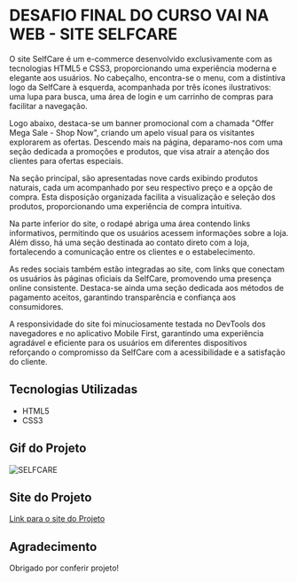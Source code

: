 # DESAFIO FINAL DO CURSO VAI NA WEB - SITE SELFCARE

O site SelfCare é um e-commerce desenvolvido exclusivamente com as tecnologias HTML5 e CSS3, proporcionando uma experiência moderna e elegante aos usuários. No cabeçalho, encontra-se o menu, com a distintiva logo da SelfCare à esquerda, acompanhada por três ícones ilustrativos: uma lupa para busca, uma área de login e um carrinho de compras para facilitar a navegação.

Logo abaixo, destaca-se um banner promocional com a chamada "Offer Mega Sale - Shop Now", criando um apelo visual para os visitantes explorarem as ofertas. Descendo mais na página, deparamo-nos com uma seção dedicada a promoções e produtos, que visa atrair a atenção dos clientes para ofertas especiais.

Na seção principal, são apresentadas nove cards exibindo produtos naturais, cada um acompanhado por seu respectivo preço e a opção de compra. Esta disposição organizada facilita a visualização e seleção dos produtos, proporcionando uma experiência de compra intuitiva.

Na parte inferior do site, o rodapé abriga uma área contendo links informativos, permitindo que os usuários acessem informações sobre a loja. Além disso, há uma seção destinada ao contato direto com a loja, fortalecendo a comunicação entre os clientes e o estabelecimento.

As redes sociais também estão integradas ao site, com links que conectam os usuários às páginas oficiais da SelfCare, promovendo uma presença online consistente. Destaca-se ainda uma seção dedicada aos métodos de pagamento aceitos, garantindo transparência e confiança aos consumidores.

A responsividade do site foi minuciosamente testada no DevTools dos navegadores e no aplicativo Mobile First, garantindo uma experiência agradável e eficiente para os usuários em diferentes dispositivos reforçando o compromisso da SelfCare com a acessibilidade e a satisfação do cliente.

## Tecnologias Utilizadas
- HTML5
- CSS3

 ## Gif do Projeto
![SELFCARE](https://github.com/AndreRodry07/site-selfcare-projeto-final-VNW-modulo1/assets/136132744/6d69b99d-c69a-4611-87b8-6e45472dd44b)

## Site do Projeto
[Link para o site do Projeto](https://andrerodry07.github.io/site-selfcare-projeto-final-VNW-modulo1/)

## Agradecimento
Obrigado por conferir projeto!







